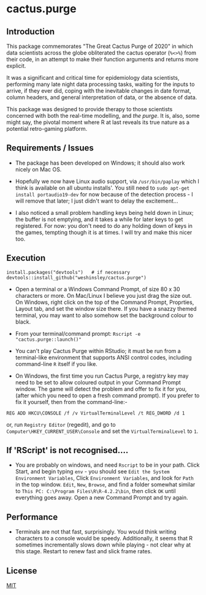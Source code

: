 # cactus.purge

## Introduction

This package commemorates "The Great Cactus Purge of 2020" in which data 
scientists across the globe obliterated the cactus operator (`%<>%`) from
their code, in an attempt to make their function arguments and returns
more explicit. 

It was a significant and critical time for epidemiology data scientists, 
performing many late night data processing tasks, waiting for the inputs
to arrive, if they ever did, coping with the inevitable changes in date
format, column headers, and general interpretation of data, or the
absence of data. 

This package was designed to provide therapy to those scientists concerned
with both the real-time modelling, and _the purge_. It is, also, some might 
say, the pivotal moment where R at last reveals its true nature as a 
potential retro-gaming platform. 

## Requirements / Issues

* The package has been developed on Windows; it should also work nicely on 
  Mac OS.

* Hopefully we now have Linux audio support, via `/usr/bin/paplay` which I think is 
  available on all ubuntu installs'. You still need to 
  `sudo apt-get install portaudio19-dev` for now because of the
  detection process - I will remove that later; I just didn't want
  to delay the excitement...

* I also noticed a small problem handling keys being held down in Linux;
  the buffer is not emptying, and it takes a while for later keys to get
  registered. For now: you don't need to do any
  holding down of keys in the games, tempting though it is at times. I
  will try and make this nicer too.

## Execution

```
install.packages("devtools")   # if necessary
devtools::install_github("weshinsley/cactus.purge")
```

* Open a terminal or a Windows Command Prompt, of size 80 x 30 characters or 
  more. On Mac/Linux I believe you just drag the size out. On Windows, right
  click on the top of the Command Prompt, Proprties, Layout tab, and set
  the window size there. If you have a snazzy themed terminal, you may 
  want to also somehow set the background colour to black.

* From your terminal/command prompt: `Rscript -e "cactus.purge::launch()"`

* You can't play Cactus Purge within RStudio; it must be run from
  a terminal-like environment that supports ANSI control codes, including 
  command-line `R` itself if you like.

* On Windows, the first time you run Cactus Purge, a registry key may
  need to be set to allow coloured output in your Command Prompt window.
  The game will detect the problem and offer to fix it for you, (after
  which you need to open a fresh command prompt). If you prefer to fix
  it yourself, then from the command-line:-
```
REG ADD HKCU\CONSOLE /f /v VirtualTerminalLevel /t REG_DWORD /d 1
```
  or, run `Registry Editor` (regedit), and go to `Computer\HKEY_CURRENT_USER\Console` and
  set the `VirtualTerminalLevel` to `1`.

## If 'RScript' is not recognised....

* You are probably on windows, and need `Rscript` to be in your path. 
  Click Start, and begin typing `env` - you should see `Edit the System
  Environment Variables`, Click `Environment Variables`, and look for 
  `Path` in the top window. `Edit`, `New`, `Browse`, and find a folder
  somewhat similar to `This PC: C:\Program Files\R\R-4.2.2\bin`, then 
  click `OK` until everything goes away. Open a new Command Prompt and 
  try again.

## Performance

* Terminals are not that fast, surprisingly. You would think writing 
  characters to a console would be speedy. Additionally, it seems that
  R sometimes incrementally slows down while playing - not clear why
  at this stage. Restart to renew fast and slick frame rates.

## License
[MIT](https://choosealicense.com/licenses/mit/)

